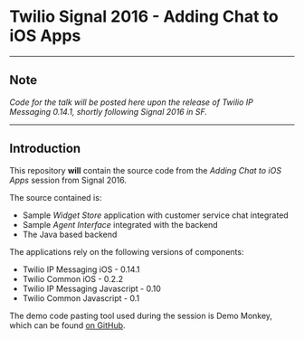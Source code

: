# Twilio Signal 2016 - Adding Chat to iOS Apps

---

## Note

*Code for the talk will be posted here upon the release of Twilio IP Messaging 0.14.1, shortly following Signal 2016 in SF.*

---

## Introduction

This repository **will** contain the source code from the _Adding Chat to iOS Apps_ session from Signal 2016.

The source contained is:

- Sample _Widget Store_ application with customer service chat integrated
- Sample _Agent Interface_ integrated with the backend
- The Java based backend

The applications rely on the following versions of components:

- Twilio IP Messaging iOS - 0.14.1
- Twilio Common iOS - 0.2.2
- Twilio IP Messaging Javascript - 0.10
- Twilio Common Javascript - 0.1

The demo code pasting tool used during the session is Demo Monkey, which can be found [on GitHub](https://github.com/wooster/DemoMonkey).

